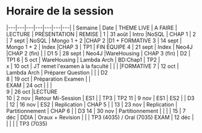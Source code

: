 # Horaire de la session

|---|---|---|---|---|---|---|
| Semaine	| Date	| THEME  LIVE	| A FAIRE	| LECTURE	| PRÉSENTATION	| REMISE |
 1 |	31 août	| Intro		|NoSQL	|	CHAP 1			|
 2 |	7 sept	|	NoSQL	|	Mongo 1 + 2		|CHAP 2		|D1 + FORMATIVE	
 3 |	14 sept	|	Mongo 1 + 2	|	Index		|CHAP 3	|	TP1	|	FIN ÉQUIPE
 4 |	21 sept	|	Index	|	Neo4J		|CHAP 2 (fin)		| 	|	D1
 5 |	28 sept	|	Neo4J		|WareHousing		|   CHAP 3 (fin)	|  D2	|		TP1
 6 |	5 oct	|	WareHousing |	Lambda Arch	|   BD:Chap1    |  TP2 |	
 x   | 10 oct	| JT remet l'examen à la faculté |  |  | |FORMATIVE	
 7 |	12 oct	|	Lambda Arch |	Préparer Question	|   |   |   D2		
 8 |	19 oct	|	Préparation Examen |	|		
 EXAM |	24 oct	|	|	|			
 9 |	26 oct	|LECTURE			
 10 |	2 nov	| Retour Mi-Session	 |	ES1	| 	| TP3 | TP2
 11 |	9 nov	| ES1	 |	ES2	| 	| D3 | 
 12 |	16 nov	| ES2	 |	Replication	| CHAP 5	|  | 
 13 |	23 nov	| Replication	 |	Partitionnement	| CHAP 6	|  | D3
 14 |	30 nov	| Partitionnement	 |		|  |  | 
 15 |	7 déc	| DDIA |	Oraux + Revision | |  | TP3 (4035) / Oral (7035)
 EXAM  |	12 déc	| |                   | |  | TP3 (7035)